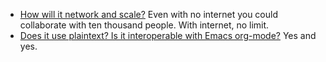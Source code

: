 * [How will it network and scale?](networking-and-scale.md)
  Even with no internet you could collaborate with ten thousand people. With internet, no limit.
* [Does it use plaintext? Is it interoperable with Emacs org-mode?](plaintext-and-interoperability.md)
  Yes and yes.

